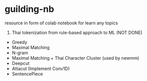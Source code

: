 # guilding-nb
resource in form of colab notebook for learn any topics 

1. Thai tokenization from rule-based approach to ML (NOT DONE)
- Greedy
- Maximal Matching
- N-gram
- Maximal Matching + Thai Character Cluster (used by newmm)
- Deepcut
- Attacut (Implement Conv1D)
- SentencePiece
